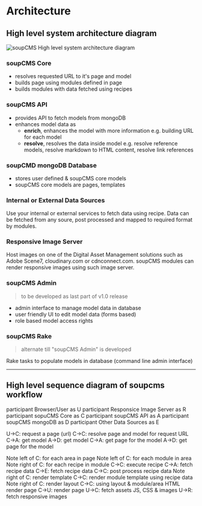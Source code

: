 # Architecture

## High level system architecture diagram

![soupCMS High level system architecture diagram](/assets/docs/chapters/images/soupcms-architecture.svg "soupCMS High level system architecture diagram")

### soupCMS Core

- resolves requested URL to it's page and model
- builds page using modules defined in page
- builds modules with data fetched using recipes

### soupCMS API

- provides API to fetch models from mongoDB
- enhances model data as
    - **enrich**, enhances the model with more information e.g. building URL for each model
    - **resolve**, resolves the data inside model e.g. resolve reference models, resolve markdown to HTML content, resolve link references

### soupCMD mongoDB Database

- stores user defined & soupCMS core models
- soupCMS core models are pages, templates

### Internal or External Data Sources

Use your internal or external services to fetch data using recipe. Data can be fetched from any soure, post processed and mapped to required format by modules.

### Responsive Image Server

Host images on one of the Digital Asset Management solutions such as Adobe Scene7, cloudinary.com or cdnconnect.com. soupCMS modules can render responsive images using such image server.

### soupCMS Admin

> to be developed as last part of v1.0 release

- admin interface to manage model data in database
- user friendly UI to edit model data (forms based)
- role based model access rights


### soupCMS Rake

> alternate till "soupCMS Admin" is developed

Rake tasks to populate models in database (command line admin interface)



_____




## High level sequence diagram of soupcms workflow

<div class="sequence-diagram">

participant Browser/User as U
participant Responsice Image Server as R
participant sopuCMS Core as C
participant soupCMS API as A
participant soupCMS mongoDB as D
participant Other Data Sources as E

U->C: request a page (url)
C->C: resolve page and model for request URL
C->A: get model
A->D: get model
C->A: get page for the model
A->D: get page for the model

Note left of C: for each area in page
Note left of C: for each module in area
Note right of C: for each recipe in module
C->C: execute recipe
C->A: fetch recipe data
C->E: fetch recipe data
C->C: post process recipe data
Note right of C: render template
C->C: render module template using recipe data
Note right of C: render layout
C->C: using layout & module/area HTML render page
C->U: render page
U->C: fetch assets JS, CSS & images
U->R: fetch responsive images

</div>